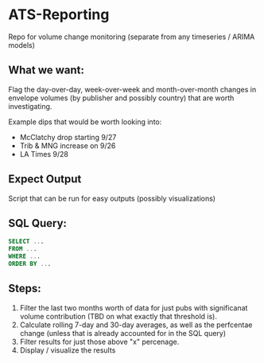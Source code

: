 # ATS-Reporting
Repo for volume change monitoring (separate from any timeseries / ARIMA models)


## What we want:
Flag the day-over-day, week-over-week and month-over-month changes in envelope volumes (by publisher and possibly country) that are worth investigating.

Example dips that would be worth looking into:
- McClatchy drop starting 9/27
- Trib & MNG increase on 9/26
- LA Times 9/28


## Expect Output
Script that can be run for easy outputs (possibly visualizations)

## SQL Query:
```SQL
SELECT ...
FROM ...
WHERE ...
ORDER BY ...
```

## Steps:
1. Filter the last two months worth of data for just pubs with significanat volume contribution (TBD on what exactly that threshold is).
2. Calculate rolling 7-day and 30-day averages, as well as the perfcentae change (unless that is already accounted for in the SQL query)
3. Filter results for just those above "x" percenage.
4. Display / visualize the results